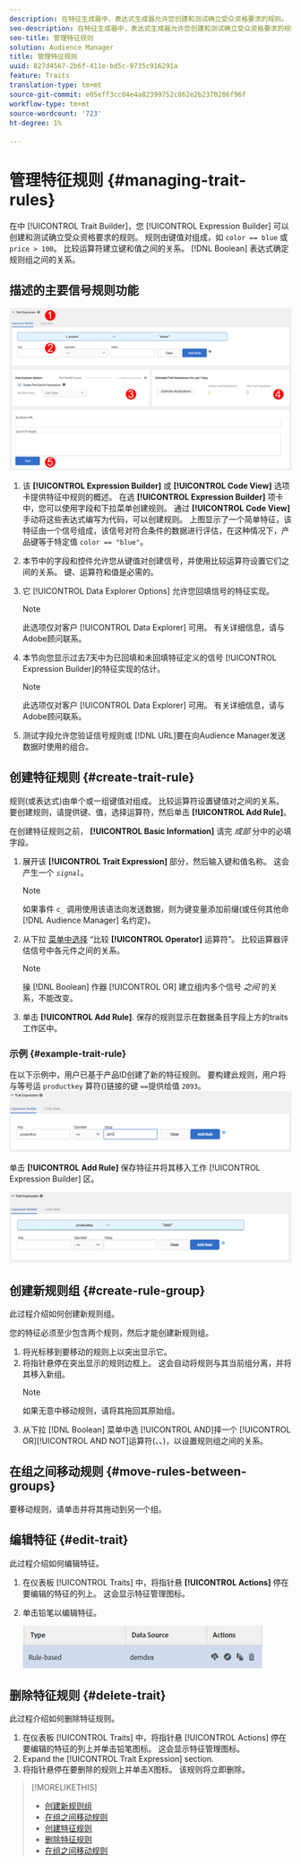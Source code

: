 ```yaml
---
description: 在特征生成器中，表达式生成器允许您创建和测试确立受众资格要求的规则。 规则由键值对组成，如“color == blue”或“price > 100”。 比较运算符建立键和值之间的关系。 布尔表达式确定规则组之间的关系。
seo-description: 在特征生成器中，表达式生成器允许您创建和测试确立受众资格要求的规则。 规则由键值对组成，如“color == blue”或“price > 100”。 比较运算符建立键和值之间的关系。 布尔表达式确定规则组之间的关系。
seo-title: 管理特征规则
solution: Audience Manager
title: 管理特征规则
uuid: 827d4567-2b6f-411e-bd5c-9735c916291a
feature: Traits
translation-type: tm+mt
source-git-commit: e05eff3cc04e4a82399752c862e2b2370286f96f
workflow-type: tm+mt
source-wordcount: '723'
ht-degree: 1%

---
```



# 管理特征规则 {#managing-trait-rules}

在中 [!UICONTROL Trait Builder]，您 [!UICONTROL Expression Builder] 可以创建和测试确立受众资格要求的规则。 规则由键值对组成，如 `color == blue` 或 `price > 100`。 比较运算符建立键和值之间的关系。 [!DNL Boolean] 表达式确定规则组之间的关系。

<!-- c_tb_rules.xml -->

## 描述的主要信号规则功能

![](assets/manage-trait-rules.png)

1. 该 **[!UICONTROL Expression Builder]** 或 **[!UICONTROL Code View]** 选项卡提供特征中规则的概述。 在选 **[!UICONTROL Expression Builder]** 项卡中，您可以使用字段和下拉菜单创建规则。 通过 **[!UICONTROL Code View]** 手动将这些表达式编写为代码，可以创建规则。 上图显示了一个简单特征，该特征由一个信号组成，该信号对符合条件的数据进行评估，在这种情况下，产品键等于特定值 `color == "blue"`。

1. 本节中的字段和控件允许您从键值对创建信号，并使用比较运算符设置它们之间的关系。 键、运算符和值是必需的。
1. 它 [!UICONTROL Data Explorer Options] 允许您回填信号的特征实现。
   >[!NOTE]
   >
   >此选项仅对客户 [!UICONTROL Data Explorer] 可用。 有关详细信息，请与Adobe顾问联系。
1. 本节向您显示过去7天中为已回填和未回填特征定义的信号 [!UICONTROL Expression Builder]的特征实现的估计。
   >[!NOTE]
   >
   >此选项仅对客户 [!UICONTROL Data Explorer] 可用。 有关详细信息，请与Adobe顾问联系。
1. 测试字段允许您验证信号规则或 [!DNL URL]要在向Audience Manager发送数据时使用的组合。

## 创建特征规则 {#create-trait-rule}

规则(或表达式)由单个或一组键值对组成。 比较运算符设置键值对之间的关系。 要创建规则，请提供键、值，选择运算符，然后单击 **[!UICONTROL Add Rule]**。

<!-- t_tb_create_rules.xml -->

在创建特征规则之前， **[!UICONTROL Basic Information]** 请完 *成部* 分中的必填字段。

1. 展开该 **[!UICONTROL Trait Expression]** 部分，然后输入键和值名称。 这会产生一个 *`signal`*。
   >[!NOTE]
   >
   >如果事件 `c_` 调用使用该语法向发送数据，则为键变量添加前缀(或任何其他命 [!DNL Audience Manager] 名约定)。
1. 从下拉 [菜单中选择](../../features/traits/trait-comparison-operators.md) “比较 **[!UICONTROL Operator]** 运算符”。 比较运算器评估信号中各元件之间的关系。
   >[!NOTE]
   >
   >操 [!DNL Boolean] 作器 [!UICONTROL OR] 建立组内多个信号 *之间* 的关系，不能改变。
1. 单击 **[!UICONTROL Add Rule]**. 保存的规则显示在数据条目字段上方的traits工作区中。

### 示例 {#example-trait-rule}

在以下示例中，用户已基于产品ID创建了新的特征规则。 要构建此规则，用户将与等号运 `productkey` 算符()链接的键 `==`提供给值 `2093`。
![](assets/tb_sample_rule1.png)

单击 **[!UICONTROL Add Rule]** 保存特征并将其移入工作 [!UICONTROL Expression Builder] 区。

![](assets/tb_sample_rule2.png)

## 创建新规则组 {#create-rule-group}

此过程介绍如何创建新规则组。

<!-- t_tb_new_rule_group.xml -->

您的特征必须至少包含两个规则，然后才能创建新规则组。

1. 将光标移到要移动的规则上以突出显示它。
1. 将指针悬停在突出显示的规则边框上。
这会自动将规则与其当前组分离，并将其移入新组。
   >[!NOTE]
   >
   >如果无意中移动规则，请将其拖回其原始组。
1. 从下拉 [!DNL Boolean] 菜单中选 [!UICONTROL AND]择一个 [!UICONTROL OR][!UICONTROL AND NOT]运算符(、、)，以设置规则组之间的关系。

## 在组之间移动规则 {#move-rules-between-groups}

要移动规则，请单击并将其拖动到另一个组。

## 编辑特征 {#edit-trait}

此过程介绍如何编辑特征。

<!-- t_tb_edit.xml -->

1. 在仪表板 [!UICONTROL Traits] 中，将指针悬 **[!UICONTROL Actions]** 停在要编辑的特征的列上。 这会显示特征管理图标。
1. 单击铅笔以编辑特征。

   ![](assets/tb_edit_trait.png)

## 删除特征规则 {#delete-trait}

此过程介绍如何删除特征规则。

<!-- t_tb_delete_rule.xml -->

1. 在仪表板 [!UICONTROL Traits] 中，将指针悬 [!UICONTROL Actions] 停在要编辑的特征的列上并单击铅笔图标。 这会显示特征管理图标。
1. Expand the [!UICONTROL Trait Expression] section.
1. 将指针悬停在要删除的规则上并单击X图标。 该规则将立即删除。

>[!MORELIKETHIS]
>
>* [创建新规则组](../../features/traits/manage-trait-rules.md#create-rule-group)
>* [在组之间移动规则](../../features/traits/manage-trait-rules.md#move-rules-between-groups)
>* [创建特征规则](../../features/traits/manage-trait-rules.md#create-trait-rule)
>* [删除特征规则](../../features/traits/manage-trait-rules.md#delete-trait)
>* [在组之间移动规则](../../features/traits/manage-trait-rules.md#move-rules-between-groups)

